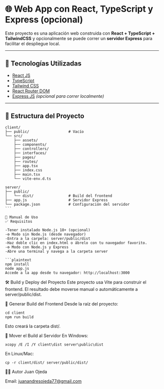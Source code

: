 # 🌐 Web App con React, TypeScript y Express (opcional)

Este proyecto es una aplicación web construida con **React + TypeScript + TailwindCSS** y opcionalmente se puede correr un **servidor Express** para facilitar el despliegue local.

---

## 🚀 Tecnologías Utilizadas

- [React JS](https://reactjs.org/)
- [TypeScript](https://www.typescriptlang.org/)
- [Tailwind CSS](https://tailwindcss.com/)
- [React Router DOM](https://reactrouter.com/)
- [Express JS](https://expressjs.com/) _(opcional para correr localmente)_

---

## 📁 Estructura del Proyecto

````plaintext
client/
├── public/                  # Vacío
└── src/
    ├── assets/
    ├── components/
    ├── controllers/
    ├── interfaces/
    ├── pages/
    ├── routes/
    ├── app.tsx
    ├── index.css
    ├── main.tsx
    └── vite-env.d.ts

server/
├── public/
│   └── dist/                # Build del frontend
├── app.js                   # Servidor Express
└── package.json             # Configuración del servidor
```

📖 Manual de Uso
✅ Requisitos

-Tener instalado Node.js 18+ (opcional)
-⚙️ Modo sin Node.js (desde navegador)
-Entra a la carpeta: server/public/dist
-Haz doble clic en index.html o ábrelo con tu navegador favorito.
-⚙️ Modo con Node.js y Express
-Abre una terminal y navega a la carpeta server

```plaintext
npm install
node app.js
Accede a la app desde tu navegador: http://localhost:3000
````

🛠️ Build y Deploy del Proyecto
Este proyecto usa Vite para construir el frontend. El resultado debe moverse manual o automáticamente a server/public/dist.

🔧 Generar Build del Frontend
Desde la raíz del proyecto:

```plaintext
cd client
npm run build
```

Esto creará la carpeta dist/.

📁 Mover el Build al Servidor
En Windows:

```plaintext
xcopy /E /I /Y client\dist server\public\dist
```

En Linux/Mac:

```plaintext
cp -r client/dist/ server/public/dist/
```

🧑‍💻 Autor
Juan Ojeda

Email: juanandresojeda77@gmail.com
